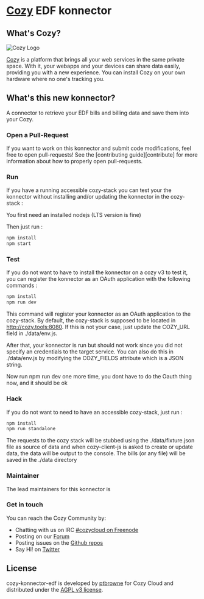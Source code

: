 [Cozy][cozy] EDF konnector
=======================================

What's Cozy?
------------

![Cozy Logo](https://cdn.rawgit.com/cozy/cozy-guidelines/master/templates/cozy_logo_small.svg)

[Cozy] is a platform that brings all your web services in the same private space.  With it, your webapps and your devices can share data easily, providing you with a new experience. You can install Cozy on your own hardware where no one's tracking you.


What's this new konnector?
--------------------------

A connector to retrieve your EDF bills and billing data and save them into your Cozy.

### Open a Pull-Request

If you want to work on this konnector and submit code modifications, feel free to open pull-requests! See the [contributing guide][contribute] for more information about how to properly open pull-requests.

### Run

If you have a running accessible cozy-stack you can test your the konnector without installing
and/or updating the konnector in the cozy-stack :

You first need an installed nodejs (LTS version is fine)

Then just run :

```sh
npm install
npm start
```
### Test

If you do not want to have to install the konnector on a cozy v3 to test it, you can register the
konnector as an OAuth application with the following commands :

```sh
npm install
npm run dev
```

This command will register your konnector as an OAuth application to the cozy-stack. By default,
the cozy-stack is supposed to be located in http://cozy.tools:8080. If this is not your case, just
update the COZY_URL field in ./data/env.js.

After that, your konnector is run but should not work since you did not specify an credentials to
the target service. You can also do this in ./data/env.js by modifying the COZY_FIELDS attribute
which is a JSON string.

Now run npm run dev one more time, you dont have to do the Oauth thing now, and it should be ok

### Hack

If you do not want to need to have an accessible cozy-stack, just run :

```sh
npm install
npm run standalone
```

The requests to the cozy stack will be stubbed using the ./data/fixture.json file as source of data
and when cozy-client-js is asked to create or update data, the data will be output to the console.
The bills (or any file) will be saved in the ./data directory

### Maintainer

The lead maintainers for this konnector is <YOUR NAME>


### Get in touch

You can reach the Cozy Community by:

- Chatting with us on IRC [#cozycloud on Freenode][freenode]
- Posting on our [Forum]
- Posting issues on the [Github repos][github]
- Say Hi! on [Twitter]


License
-------

cozy-konnector-edf is developed by [ptbrowne](https://github.com/ptbrowne) for Cozy Cloud and distributed under the [AGPL v3 license][agpl-3.0].

[cozy]: https://cozy.io "Cozy Cloud"
[agpl-3.0]: https://www.gnu.org/licenses/agpl-3.0.html
[freenode]: http://webchat.freenode.net/?randomnick=1&channels=%23cozycloud&uio=d4
[forum]: https://forum.cozy.io/
[github]: https://github.com/cozy/
[twitter]: https://twitter.com/mycozycloud
